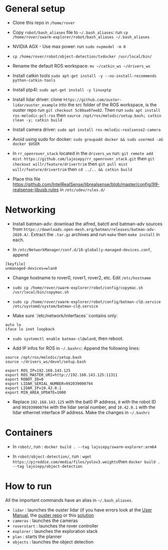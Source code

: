 # General setup

- Clone this repo in `/home/rover`

- Copy `robot/bash_aliases` file to `~/.bash_aliases`: run `cp /home/rover/swarm-explorer/robot/bash_aliases ~/.bash_aliases`

- NVIDIA AGX - Use max power: run `sudo nvpmodel -m 0`

- `cp /home/rover/robot/object-detection/txdocker /usr/local/bin/`

- Rename the default ROS workspace: `mv ~/catkin_ws ~/drivers_ws`

- Install catkin tools `sudo apt-get install -y --no-install-recommends python-catkin-tools`

- Install ptp4l: `sudo apt-get install -y linuxptp`

- Install lidar driver: clone `https://github.com/ouster-lidar/ouster_example`
  into the src folder of the ROS workspace, is the ouster repo run `git checkout 5c00aa97ee82`. Then run `sudo apt install ros-melodic-pcl-ros` then `source /opt/ros/melodic/setup.bash; catkin clean -y; catkin build`

- Install camera driver: `sudo apt install ros-melodic-realsense2-camera` 

- Avoid using sudo for docker: `sudo groupadd docker && sudo usermod -aG docker $USER`

- In `rr_openrover_stack` located in the `drivers_ws` run: `git remote add mist https://github.com/lajoiepy/rr_openrover_stack.git` then `git checkout willr/feature/drivertrim` then `git pull mist willr/feature/drivertrim` then `cd ../.. && catkin build`

- Place this file https://github.com/IntelRealSense/librealsense/blob/master/config/99-realsense-libusb.rules in `/etc/udev/rules.d/`

# Networking

- Install batman-adv: download the alfred, batctl and batman-adv sources from
  `https://downloads.open-mesh.org/batman/releases/batman-adv-2020.4/`. Extract
  the `.tar.gz` archives and run `make` then `make install` in each.

- In `/etc/NetworkManager/conf.d/10-globally-managed-devices.conf`, append 
```
[keyfile]
unmanaged-devices=wlan0
```

- Change hostname to rover0, rover1, rover2, etc. Edit `/etc/hostname`

- `sudo cp /home/rover/swarm-explorer/robot/config/copymac.sh
  /usr/local/bin/copymac.sh`

- `sudo cp /home/rover/swarm-explorer/robot/config/batman-cl@.service
  /etc/systemd/system/batman-cl@.service`

- Make sure `/etc/network/interfaces``contains only:
```
auto lo
iface lo inet loopback
```

- `sudo systemctl enable batman-cl@wlan0`, then reboot.

- Add IP infos for ROS in `~/.bashrc`: Append the following lines: 
```
source /opt/ros/melodic/setup.bash
source ~/drivers_ws/devel/setup.bash

export ROS_IP=192.168.143.125
export ROS_MASTER_URI=http://192.168.143.125:11311
export ROBOT_ID=0
export LIDAR_SERIAL_NUMBER=992039000794
export LIDAR_IP=10.42.0.1
export MIN_AREA_UPDATE=1000
```

- Replace `192.168.143.125` with the bat0 IP address, `0` with the robot ID and `992039000794` with the lidar serial number, and `10.42.0.1` with the lidar ethernet interface IP address. Make the changes in `~/.bashrc`

# Containers

- In `robot/`, run : `docker build . --tag lajoiepy/swarm-explorer:arm64`

- In `robot/object-detection/`, run : `wget https://pjreddie.com/media/files/yolov3.weights`then `docker build . --tag lajoiepy/object-detection`
# How to run

All the important commands have an alias in `~/.bash_aliases`.

- `lidar` : launches the ouster lidar (if you have errors look at the [User Manual](https://data.ouster.io/downloads/software-user-guide-v1.13.0.pdf), the [ouster repo](https://github.com/ouster-lidar/ouster_example) or this [solution](https://github.com/ouster-lidar/ouster_example/issues/137#issuecomment-578435555)
- `cameras` : launches the cameras
- `roverstart` : launches the rover controller
- `explorer` : launches the exploration stack
- `plan` : starts the planner
- `objects` : launches the object detection
